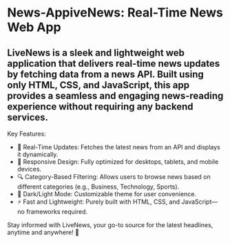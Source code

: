 # News-AppiveNews: Real-Time News Web App

<h2>LiveNews is a sleek and lightweight web application that delivers real-time news updates by fetching data from a news API. Built using only HTML, CSS, and JavaScript, this app provides a seamless and engaging news-reading experience without requiring any backend services.
</h2>

Key Features:
<ul>

<li>📡 Real-Time Updates: Fetches the latest news from an API and displays it dynamically.</li>
<li>🎨 Responsive Design: Fully optimized for desktops, tablets, and mobile devices.</li>
<li>🔍 Category-Based Filtering: Allows users to browse news based on different categories (e.g., Business, Technology, Sports).</li>
<li>🌙 Dark/Light Mode: Customizable theme for user convenience.</li>
<li>⚡ Fast and Lightweight: Purely built with HTML, CSS, and JavaScript—no frameworks required.</li>
 </ul>
Stay informed with LiveNews, your go-to source for the latest headlines, anytime and anywhere! 🚀